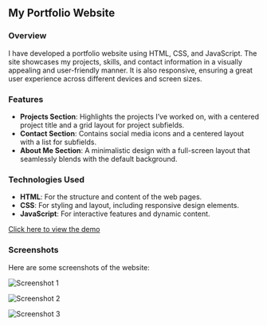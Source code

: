 ## My Portfolio Website

### Overview
I have developed a portfolio website using HTML, CSS, and JavaScript. The site showcases my projects, skills, and contact information in a visually appealing and user-friendly manner. It is also responsive, ensuring a great user experience across different devices and screen sizes.

### Features
- **Projects Section**: Highlights the projects I’ve worked on, with a centered project title and a grid layout for project subfields.
- **Contact Section**: Contains social media icons and a centered layout with a list for subfields.
- **About Me Section**: A minimalistic design with a full-screen layout that seamlessly blends with the default background.

### Technologies Used
- **HTML**: For the structure and content of the web pages.
- **CSS**: For styling and layout, including responsive design elements.
- **JavaScript**: For interactive features and dynamic content.

[Click here to view the demo](https://teneplaysofficial.github.io/Personal-Portfolio-Website/)


### Screenshots
Here are some screenshots of the website:

![Screenshot 1](<img/Screenshot 1.png>)

![Screenshot 2](<img/Screenshot 2.png>)

![Screenshot 3](<img/Screenshot 3.png>)
